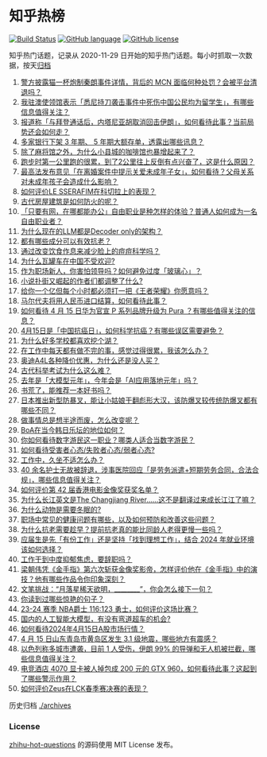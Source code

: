# 知乎热榜
[![Build Status](https://github.com/ToWeLong/zhihu-hot-questions/workflows/CI/badge.svg)](https://github.com/ToWeLong/zhihu-hot-questions/actions)
[![GitHub language](https://img.shields.io/badge/language-golang-orange.svg)](https://golang.org/)
[![GitHub license](https://img.shields.io/github/license/ToWeLong/zhihu-hot-questions)](https://github.com/ToWeLong/zhihu-hot-questions/blob/main/LICENSE)

知乎热门话题，记录从 2020-11-29 日开始的知乎热门话题。每小时抓取一次数据，按天[归档](./archives)

<!-- BEGIN -->

1. [警方披露猫一杯炮制秦朗事件详情，背后的 MCN 面临何种处罚？会被平台清退吗？](https://www.zhihu.com/question/652898930)
1. [我驻澳使领馆表示「悉尼持刀袭击事件中死伤中国公民均为留学生」，有哪些信息值得关注？](https://www.zhihu.com/question/652982605)
1. [报道称「与拜登通话后，内塔尼亚胡取消回击伊朗」，如何看待此事？当前局势还会如何走？](https://www.zhihu.com/question/652982641)
1. [多家银行下架 3 年期、 5 年期大额存单，透露出哪些讯息？](https://www.zhihu.com/question/652995408)
1. [除了麻将馆之外，为什么小县城的咖啡馆也暴增起来了？](https://www.zhihu.com/question/652990315)
1. [跑步时第一公里跑的很累，到了2公里往上反倒有点兴奋了，这是什么原因？](https://www.zhihu.com/question/652678854)
1. [最高法发布意见「在离婚案件中提示关爱未成年子女」，如何看待？父母关系对未成年孩子会造成什么影响？](https://www.zhihu.com/question/652987957)
1. [如何评价LE SSERAFIM在科切拉上的表现？](https://www.zhihu.com/question/652940688)
1. [古代房屋建筑是如何防火的呢？](https://www.zhihu.com/question/652989089)
1. [「只要有网，在哪都能办公」自由职业是种怎样的体验？普通人如何成为一名自由职业者？](https://www.zhihu.com/question/652232475)
1. [为什么现在的LLM都是Decoder only的架构？](https://www.zhihu.com/question/588325646)
1. [都有哪些成分可以有效抗老？](https://www.zhihu.com/question/649367029)
1. [通过改变饮食作息来减少脸上的痘痘科学吗？](https://www.zhihu.com/question/648442893)
1. [为什么瓦罐车在中国不受欢迎?](https://www.zhihu.com/question/652163748)
1. [作为职场新人，你害怕领导吗？如何避免过度「玻璃心」？](https://www.zhihu.com/question/651409422)
1. [小说扑街又崛起的作者们都调整了什么?](https://www.zhihu.com/question/325624142)
1. [给你一个亿但每个小时都必须打一把《王者荣耀》你愿意吗？](https://www.zhihu.com/question/647123784)
1. [马尔代夫将用人民币进口结算，如何看待此事？](https://www.zhihu.com/question/652732499)
1. [如何看待 4 月 15 日华为官宣 P 系列品牌升级为 Pura ？有哪些值得关注的信息？](https://www.zhihu.com/question/652985395)
1. [4月15日是「中国抗癌日」，如何科学抗癌？有哪些误区需要避免？](https://www.zhihu.com/question/652715620)
1. [为什么好多学校都喜欢挖个湖？](https://www.zhihu.com/question/268227369)
1. [在工作中每天都有做不完的事，感觉过得很累，我该怎么办？](https://www.zhihu.com/question/652075580)
1. [奥迪A4L各种降价优惠，为什么还是没人买？](https://www.zhihu.com/question/646006968)
1. [古代科举考试为什么这么难？](https://www.zhihu.com/question/652933542)
1. [去年是「大模型元年」，今年会是「AI应用落地元年」吗？](https://www.zhihu.com/question/652847890)
1. [书荒了，能推荐一本好书吗？](https://www.zhihu.com/question/652746589)
1. [日本推出新型防暴叉，能让小姑娘干翻彪形大汉，该防爆叉较传统防爆叉都有哪些不同？](https://www.zhihu.com/question/652814307)
1. [做事情总是想半途而废，怎么改变呢？](https://www.zhihu.com/question/652450186)
1. [BoA在当今韩日乐坛的地位如何？](https://www.zhihu.com/question/23305493)
1. [你如何看待数字游民这一职业？哪类人适合当数字游民？](https://www.zhihu.com/question/652236883)
1. [如何看待受害者心态/失败者心态/弱者心态?](https://www.zhihu.com/question/652142721)
1. [工作中，久坐不适怎么办？](https://www.zhihu.com/question/652958111)
1. [40 余名护士无故被辞退，涉事医院回应「是劳务派遣+短期劳务合同，合法合规」，哪些信息值得关注？](https://www.zhihu.com/question/652921643)
1. [如何评价第 42 届香港电影金像奖获奖名单？](https://www.zhihu.com/question/652927734)
1. [为什么长江英文是The Changjiang River……这不是翻译过来成长江江了嘛？](https://www.zhihu.com/question/631002890)
1. [为什么动物是需要冬眠的?](https://www.zhihu.com/question/652948642)
1. [职场中常见的健康问题有哪些，以及如何预防和改善这些问题？](https://www.zhihu.com/question/652913858)
1. [为什么抗老需要趁早？提前抗老真的能比同龄人老得更慢一些吗？](https://www.zhihu.com/question/652346962)
1. [应届生是先「有份工作」还是坚持「找到理想工作」，结合 2024 年就业环境该如何选择？](https://www.zhihu.com/question/651409521)
1. [工作干到中度抑郁焦虑，要辞职吗？](https://www.zhihu.com/question/652474041)
1. [梁朝伟凭《金手指》第六次斩获金像奖影帝，怎样评价他在《金手指》中的演技？他有哪些作品令你印象深刻？](https://www.zhihu.com/question/652978526)
1. [文笔挑战：“月落星稀天欲明，________”，你会怎么接下一句？](https://www.zhihu.com/question/652928761)
1. [你读到过哪些惊艳的句子？](https://www.zhihu.com/question/652816156)
1. [23-24 赛季 NBA爵士 116:123 勇士，如何评价这场比赛？](https://www.zhihu.com/question/652951452)
1. [国内的人工智能大模型，有没有弯道超车的机会?](https://www.zhihu.com/question/652935195)
1. [如何看待2024年4月15日A股市场行情？](https://www.zhihu.com/question/652921974)
1. [4 月 15 日山东青岛市黄岛区发生 3.1 级地震，哪些地方有震感？](https://www.zhihu.com/question/652989720)
1. [以色列称多城市遭袭，目前 1 人受伤，伊朗 99% 的导弹和无人机被拦截，哪些信息值得关注？](https://www.zhihu.com/question/652896676)
1. [电竞酒店 4070 显卡被人掉包成 200 元的 GTX 960，如何看待此事？这起到了哪些警示作用？](https://www.zhihu.com/question/652676058)
1. [如何评价Zeus在LCK春季赛决赛的表现？](https://www.zhihu.com/question/652941685)

<!-- END -->

历史归档 [./archives](./archives)


### License
[zhihu-hot-questions](https://github.com/towelong/zhihu-hot-questions) 的源码使用 MIT License 发布。